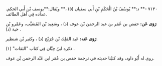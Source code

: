 ٧١٣٠ -** د:** يُوسُفُ بْنُ الْحَكَمِ بْنِ أَبي سفيان (٥) ،** ويُقال:**يوسف بْن أَبي الحكم. عداده فِي أهل الطائف.

**رَوَى عَن:** حفص بن عُمَر بن عبد الرحمن بْن عوف (د) ، وسَعِيد بْن المُسَيَّب، وعَمْرو بْن حية (د) .

**رَوَى عَنه:** عَبد المَلِك بْن جُرَيْج (د) ، وكثير بْن شنظير.

ذكره ابنُ حِبَّان فِي كتاب "الثقات" (١) .

روى له أَبُو داود، وقد كتبْنا حديثه في ترجمة حفص بن عُمَر ابن عَبْد الرحمن بْن عوف.